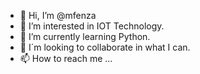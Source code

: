 - 👋 Hi, I’m @mfenza
- 👀 I’m interested in IOT Technology.
- 🌱 I’m currently learning Python.
- 💞️ I´m looking to collaborate in what I can.
- 📫 How to reach me ...

<!---
mfenza/mfenza is a ✨ special ✨ repository because its `README.md` (this file) appears on your GitHub profile.
You can click the Preview link to take a look at your changes.
--->
